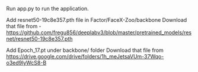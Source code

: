 Run app.py to run the application.

Add resnet50-19c8e357.pth file in Factor/FaceX-Zoo/backbone
Download that file from - https://github.com/fregu856/deeplabv3/blob/master/pretrained_models/resnet/resnet50-19c8e357.pth

Add Epoch_17.pt under backbone/ folder
Download that file from https://drive.google.com/drive/folders/1h_meJetsaVUm-37Wqo-o3ed9lyWcS8-B
